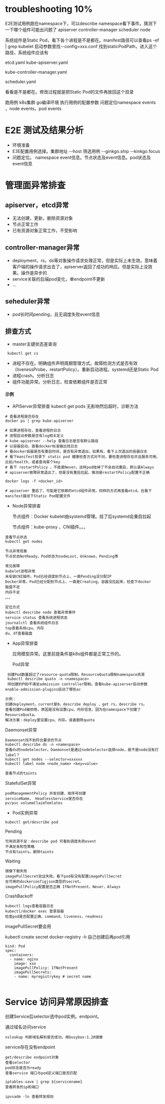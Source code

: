 # troubleshooting 10%

E2E测试用例跑在namespace下，可以describe namespace看下事件。猜测下一下哪个组件可能出问题了
apiserver
controller-manager
scheduler
node

系统组件是Static Pod，看下各个进程是不是都在。manifest路径可以查看ps -ef | grep kubelet 启动参数里找--config=xxx.conf
找到staticPodPath，进入这个路径，系统组件应该有 

etcd.yaml
kube-apiserver.yaml

kube-controller-manager.yaml

scheduler.yaml

看看是不是都在。修改过程就是把Static Pod的文件再放回这个目录

跑用例 
k8s集群
go编译环境
执行用例的配置参数
问题定位namespace events ，node events，pod events


# E2E 测试及结果分析
- 环境准备
- E3E配置用例选择。集群地址 --host 筛选用例 --ginkgo.ship --kinkgo.focus
- 问题定位。 namespace  event信息。节点状态及event信息。pod状态及event信息

# 管理面异常排查

## apiserver，etcd异常
- 无法创建，更新，删除资源对象
- 节点正常工作
- 已有资源对象正常工作，不受影响

## controller-manager异常
- deployment，rs，ds等对象操作请求处理正常，但是实际上未生效。意味着客户端的操作请求出去了，apiserver返回了成功的响应。但是实际上没效果。操作是异步的
- service关联的后端pod变化，单endpoint不更新
- ...

## seheduler异常
- pod长时间pending，且无调度失败event信息

## 排查方式

- master主键状态差查询
```
 kubectl get cs
```

- 进程不存在。明确组件声明周期管理方式。故障检测方式是否有效（livenessProbe，restartPolicy）。重新启动进程。systemd还是Static Pod
- 进程crash。分析日志
- 组件功能异常。分析日志，检查依赖组件是否正常

#### 示例

- APIServer异常排查
  kubectl get pods 无影响然后超时，诊断方法
```
# 查看进程是否存在
docker ps | grep kube-apiserver

# 如果进程存在，查看进程的日志
# 进程启动参数是否有log相关定义
# kube-apiserver --help 查看日志是否有默认路径
# 以容器启动，查看docker标准输出找日志
# 看docker容器是否有重启时间，是否有异常退出，如果有，看下上次退出的容器日志
# 看下manifest目录下 static pod 健康检查方式对不对。要检查进程存在并且服务可用。比如/health，或者查询某个key
# 看下 restartPolicy ，不能是Never。这样pod挂掉了不会自动重启，默认是Always
# apiserver故障异常退出了，但是没有重启拉起，推测是restartPolicy配置不正确

docker logs -f <docker_id>

# apiserver 重启了，可能是它依赖的etcd组件异常。同样的方式再查看etcd。在看下manifest路径下Static Pod配置文件

```

- Node异常排查

  节点组件：Docker kubelet由systemd管理。挂了后systemd会重启拉起
  
  节点组件：kube-proxy ，CNI插件。。。

```
查看节点状态
kubectl get nodes

节点异常现象
节点状态NotReady，Pod状态为nodeLost，Unknown，Pending等

常见故障
kubelet进程异常
未安装CNI插件。Pod已经调度到节点上，一直Pending没分配IP
Docker异常。Pod已经分配到节点上，一直是Creating，容器没拉起来，检查下docker
磁盘不足
内存不足
。。。

定位方式
kubectl describe node 查看异常事件
service status 查看系统进程状态
journalctl 查看系统组件日志
top查看系统cpu、内存
du、df查看磁盘

```

- App异常排查


  应用模型异常。这里前提条件是k8s组件都是正常工作的。
  
  Pod异常 
```
 创建Pod数量超过了resource-quota限制。ResourceQuota限制namespace资源
 kubectl describe quato -n <namespace>
 待创建的POD不满足admission controller限制。查看kube-apiserver启动参数 enable-admission-plugins启动了哪些ac
 
示例：
创建deployment。current是0。describe deploy ，get rs，describe rs。
查看创建Pod被拒绝，原因是没有设置cpu，内存信息，因为在namespace下创建了ResourceQuota。
解决方案：deploy里设置cpu、内存。或者删除quota
```
  
  Daemonset异常
```
Daemonset找不到符合要求的节点
kubectl describe ds -n <namespace>
查看ds的nodeSelector。Daemonset是通过nodeSelector选择node，是不是node没有打label？
kubectl get nodes --selector=xxxxxx
kubectl label node <node_name> <key=value>

查看节点的taints
```
 
  StatefulSet异常
```
podManagementPolicy 并发创建，按序号创建
serviceName， HeadlessService是否存在
pv/pvc volumeClaimTemlates
```
 




-  Pod实例异常
```
kubectl get/describe pod
```

Pending
```
可用资源不足：describe pod 可看到调度失败event
不满足亲和性策略
节点有taints。删除taints

```
Waiting
```
镜像下载失败
imagePullSecret验证失败。看下pod有没有配置imagePullSecret
在可用的dockerconfigjson类型的secret。
imagePullPolicy配置是否正确 IfNotPresent，Never，Always
```

CrashBackoff

```
kubectl logs查看容器日志
kubectl/docker exec 登录容器
检查pod是否配置正确，command，liveness，readness

```

imagePullSecret要会用

kubectl create secret docker-registry -h 自己创建后再pod引用

```
kind: Pod
spec:
  containers:
  - name: nginx
    image: xxx
    imagePullPolicy: IfNotPresent
    imagePullSecrets:
    - name: myregistrykey # secret name
    
```

# Service 访问异常原因排查

  创建Service后selector选中pod实例。endpoint。
  
  通过域名访问service
```
nslookup 判断域名解析是否成功。用busybox:1.28镜像
```

  service存在没有endpoint
```
get/describe endpoint对象
查看selector
pod状态是否为ready
查看service 端口与pod定义端口是否匹配

iptables-save | grep ${servicename}
查看转发的ip和端口

ipvsadm -ln 查看转发规则
```
  















